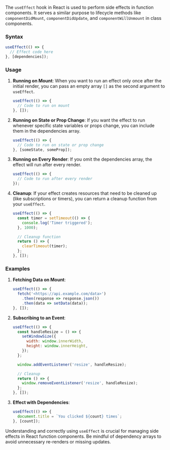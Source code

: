 The `useEffect` hook in React is used to perform side effects in function components. It serves a similar purpose to lifecycle methods like `componentDidMount`, `componentDidUpdate`, and `componentWillUnmount` in class components.

### Syntax

```jsx
useEffect(() => {
  // Effect code here
}, [dependencies]);

```

### Usage

1. **Running on Mount**:
When you want to run an effect only once after the initial render, you can pass an empty array `[]` as the second argument to `useEffect`.
    
    ```jsx
    useEffect(() => {
      // Code to run on mount
    }, []);
    
    ```
    
2. **Running on State or Prop Change**:
If you want the effect to run whenever specific state variables or props change, you can include them in the dependencies array.
    
    ```jsx
    useEffect(() => {
      // Code to run on state or prop change
    }, [someState, someProp]);
    
    ```
    
3. **Running on Every Render**:
If you omit the dependencies array, the effect will run after every render.
    
    ```jsx
    useEffect(() => {
      // Code to run after every render
    });
    
    ```
    
4. **Cleanup**:
If your effect creates resources that need to be cleaned up (like subscriptions or timers), you can return a cleanup function from your `useEffect`.
    
    ```jsx
    useEffect(() => {
      const timer = setTimeout(() => {
        console.log('Timer triggered');
      }, 1000);
    
      // Cleanup function
      return () => {
        clearTimeout(timer);
      };
    }, []);
    
    ```
    

### Examples

1. **Fetching Data on Mount**:
    
    ```jsx
    useEffect(() => {
      fetch('<https://api.example.com/data>')
        .then(response => response.json())
        .then(data => setData(data));
    }, []);
    
    ```
    
2. **Subscribing to an Event**:
    
    ```jsx
    useEffect(() => {
      const handleResize = () => {
        setWindowSize({
          width: window.innerWidth,
          height: window.innerHeight,
        });
      };
    
      window.addEventListener('resize', handleResize);
    
      // Cleanup
      return () => {
        window.removeEventListener('resize', handleResize);
      };
    }, []);
    
    ```
    
3. **Effect with Dependencies**:
    
    ```jsx
    useEffect(() => {
      document.title = `You clicked ${count} times`;
    }, [count]);
    
    ```
    

Understanding and correctly using `useEffect` is crucial for managing side effects in React function components. Be mindful of dependency arrays to avoid unnecessary re-renders or missing updates.